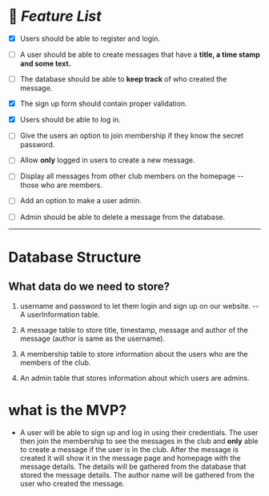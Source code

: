 # 🎯 _Feature List_

- [x] Users should be able to register and login.
 
- [ ] A user should be able to create messages that have a **title, a time stamp and some text.**  
- [ ] The database should be able to **keep track** of who created the message.  
- [x] The sign up form should contain proper validation.  
- [x] Users should be able to log in.  
- [ ] Give the users an option to join membership if they know the secret password.  
- [ ] Allow **only** logged in users to create a new message.  
- [ ] Display all messages from other club members on the homepage -- those who are members.  
- [ ] Add an option to make a user admin.  
- [ ] Admin should be able to delete a message from the database. 
<hr>


# Database Structure
## What data do we need to store?
1. username and password to let them login and sign up on our website. -- A userInformation table.

2. A message table to store title, timestamp, message and author of the message (author is same as the username).

3. A membership table to store information about the users who are the members of the club.

4. An admin table that stores information about which users are admins.


# what is the MVP?
- A user will be able to sign up and log in using their credentials. The user then join the membership to see the messages in the club and **only** able to create a message if the user is in the club. After the message is created it will show it in the message page and homepage with the message details. The details will be gathered from the database that stored the message details. The author name will be gathered from the user who created the message.
